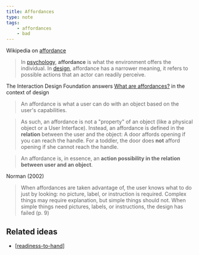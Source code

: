 ```yaml
---
title: Affordances
type: note
tags:
    - affordances
    - bad
---
```


Wikipedia on [affordance](https://en.wikipedia.org/wiki/Affordance)

> In [psychology](https://en.wikipedia.org/wiki/Psychology), **affordance** is what the environment offers the individual. In [design](https://en.wikipedia.org/wiki/Design "Design"), affordance has a narrower meaning, it refers to possible actions that an actor can readily perceive.

The Interaction Design Foundation answers [What are affordances?](https://www.interaction-design.org/literature/topics/affordances) in the context of design

> An affordance is what a user can do with an object based on the user's capabilities.

> As such, an affordance is not a "property" of an object (like a physical object or a User Interface). Instead, an affordance is defined in the **relation** between the user and the object: A door affords opening if you can reach the handle. For a toddler, the door does **not** afford opening if she cannot reach the handle.

> An affordance is, in essence, an **action possibility in the relation between user and an object**.

Norman (2002) 

> When affordances are taken advantage of, the user knows what to do just by looking: no picture, label, or instruction is required. Complex things may require explanation, but simple things should not. When simple things need pictures, labels, or instructions, the design has failed (p. 9)

## Related ideas

- [[readiness-to-hand]]



[//begin]: # "Autogenerated link references for markdown compatibility"
[readiness-to-hand]: readiness-to-hand "Readiness-to-hand - Heidegger"
[//end]: # "Autogenerated link references"